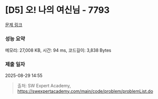 # [D5] 오! 나의 여신님 - 7793 

[문제 링크](https://swexpertacademy.com/main/code/problem/problemDetail.do?contestProbId=AWsBQpPqMNMDFARG) 

### 성능 요약

메모리: 27,008 KB, 시간: 94 ms, 코드길이: 3,838 Bytes

### 제출 일자

2025-08-29 14:55



> 출처: SW Expert Academy, https://swexpertacademy.com/main/code/problem/problemList.do